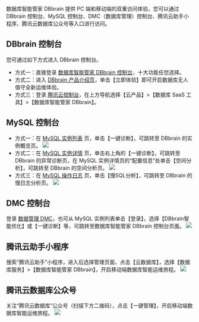 数据库智能管家 DBbrain 提供 PC 端和移动端的双重访问体验，您可以通过 DBbrain 控制台、MySQL 控制台、DMC（数据库管理）控制台、腾讯云助手小程序、腾讯云数据库公众号等入口进行访问。

## DBbrain 控制台
您可通过如下方式进入 DBbrain 控制台。
- 方式一：直接登录 [数据库智能管家 DBbrain 控制台](https://console.cloud.tencent.com/dbbrain/board)，十大功能任您选择。
- 方式二：进入 [DBbrain 产品介绍页](https://cloud.tencent.com/product/dbbrain)，单击【立即体验】即可开启数据库无人值守全新运维体验。
- 方式三：登录 [腾讯云控制台](https://console.cloud.tencent.com/)，在上方导航选择【云产品】>【数据库 SaaS 工具】>【数据库智能管家 DBbrain】。
 
## MySQL 控制台
- 方式一：在 [MySQL 实例列表](https://console.cloud.tencent.com/cdb) 页，单击【一键诊断】，可跳转至 DBbrain 的实例概览页。
 ![](https://main.qcloudimg.com/raw/7ef477bd30a5ec7f57164eb08e4e61f7.png)
- 方式二：在 [MySQL 实例详情](https://console.cloud.tencent.com/cdb) 页，单击右上角的【一键诊断】，可跳转至 DBbrain 的异常诊断页，在 MySQL 实例详情页的“配置信息”处单击【空间分析】，可跳转至 DBbrain 的空间分析页。
![](https://main.qcloudimg.com/raw/8b1186bfc8ef470b1a32a88a5c657cee.png)
- 方式三：在 [MySQL 操作日志](https://console.cloud.tencent.com/cdb) 页，单击【慢SQL分析】，可跳转至 DBbrain 的慢日志分析页。
 ![](https://main.qcloudimg.com/raw/e38467069ccbb163c3eea5b2798b65ba.png)

## DMC 控制台
登录 [数据管理 DMC](https://dms.cloud.tencent.com/)，也可从 MySQL 实例列表单击【登录】，选择【DBbrain智能优化】或【一键诊断】等，可跳转至数据库智能管家 DBbrain 控制台页面。
 ![](https://main.qcloudimg.com/raw/83d095547ac1b19c077ab0eb1ffc8f22.png)
 
## 腾讯云助手小程序
搜索“腾讯云助手”小程序，进入后选择管理页面，点击【云数据库】，选择【数据库服务】>【数据库智能管家 DBbrain】，开启移动端数据库智能运维旅程。
![](https://main.qcloudimg.com/raw/8becc9465c10df1ddd0181cd1c29833f.png)

## 腾讯云数据库公众号
关注“腾讯云数据库”公众号（扫描下方二维码），点击【一键管理】，开启移动端数据库智能运维旅程。
![](https://main.qcloudimg.com/raw/cb5b80f90519855ce7971f889165a910.png)
 
